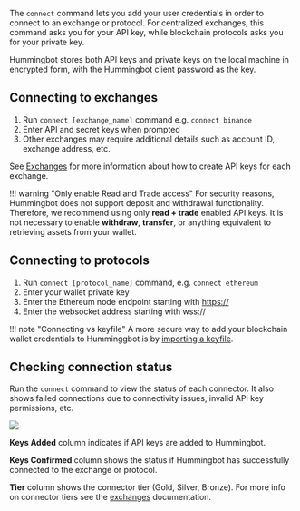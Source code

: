 The `connect` command lets you add your user credentials in order to connect to an exchange or protocol. For centralized exchanges, this command asks you for your API key, while blockchain protocols asks you for your private key.

Hummingbot stores both API keys and private keys on the local machine in encrypted form, with the Hummingbot client password as the key.

## Connecting to exchanges

1. Run `connect [exchange_name]` command e.g. `connect binance`
1. Enter API and secret keys when prompted
1. Other exchanges may require additional details such as account ID, exchange address, etc.

See [Exchanges](/exchanges) for more information about how to create API keys for each exchange.

!!! warning "Only enable Read and Trade access"
    For security reasons, Hummingbot does not support deposit and withdrawal functionality. Therefore, we recommend using only **read + trade** enabled API keys. It is not necessary to enable **withdraw**, **transfer**, or anything equivalent to retrieving assets from your wallet.

## Connecting to protocols

1. Run `connect [protocol_name]` command, e.g. `connect ethereum`
1. Enter your wallet private key
1. Enter the Ethereum node endpoint starting with <https://>
1. Enter the websocket address starting with wss://

!!! note "Connecting vs keyfile"
    A more secure way to add your blockchain wallet credentials to Humminggbot is by [importing a keyfile](https://hummingbot.org/gateway/#i-exchange-info).

## Checking connection status

Run the `connect` command to view the status of each connector. It also shows failed connections due to connectivity issues, invalid API key permissions, etc.

![](/assets/img/connection-status.png)

**Keys Added** column indicates if API keys are added to Hummingbot.

**Keys Confirmed** column shows the status if Hummingbot has successfully connected to the exchange or protocol.

**Tier** column shows the connector tier (Gold, Silver, Bronze). For more info on connector tiers see the [exchanges](/exchanges) documentation.
